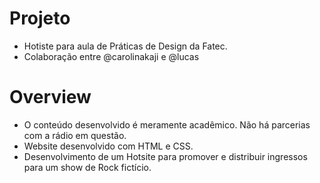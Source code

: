 # Projeto 
- Hotiste para aula de Práticas de Design da Fatec.
- Colaboração entre @carolinakaji e @lucas

# Overview
- O conteúdo desenvolvido é meramente acadêmico. Não há parcerias com a rádio em questão.
- Website desenvolvido com HTML e CSS.
- Desenvolvimento de um Hotsite para promover e distribuir ingressos para um show de Rock fictício.

